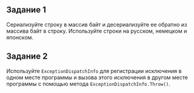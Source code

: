 ## Задание 1 ##
Сериализуйте строку в массив байт и десериализуйте ее обратно из массива байт в строку. Используйте строки на русском, немецком и японском.
## Задание 2 ##
Используйте `ExceptionDispatchInfo` для регистрации исключения в одном месте программы и вызова этого исключения в другом месте программы с помощью метода `ExceptionDispatchInfo.Throw()`.